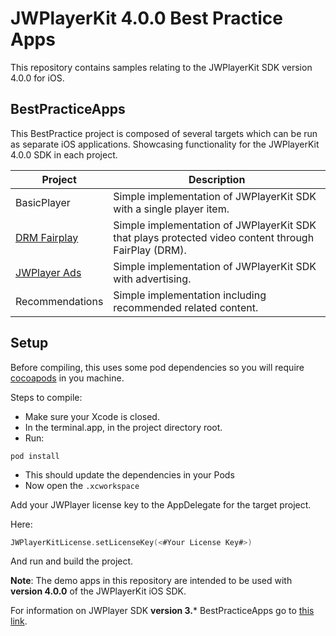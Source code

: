 # JWPlayerKit 4.0.0 Best Practice Apps

This repository contains samples relating to the JWPlayerKit SDK version 4.0.0 for iOS. 

## BestPracticeApps

This BestPractice project is composed of several targets which can be run as separate iOS applications.
Showcasing functionality for the JWPlayerKit 4.0.0 SDK in each project.

|Project | Description|
| ------------- | ------------- |
|BasicPlayer | Simple implementation of JWPlayerKit SDK with a single player item. |
|[DRM Fairplay](https://github.com/jwplayer/jwplayer-ios-bestPracticeApps/tree/main/JWBestPracticeApps/DRM%20Fairplay#drm-fairplay---best-practices-app)  | Simple implementation of JWPlayerKit SDK that plays protected video content through FairPlay (DRM). |
|[JWPlayer Ads](https://github.com/jwplayer/jwplayer-ios-bestPracticeApps/tree/main/JWBestPracticeApps/JWPlayer%20Ads#jwplayer-ads---best-practices-app) | Simple implementation of JWPlayerKit SDK with advertising. |
|Recommendations | Simple implementation including recommended related content. |

## Setup

Before compiling, this uses some pod dependencies so you will require [cocoapods](https://guides.cocoapods.org/using/getting-started.html) in you machine.

Steps to compile:
* Make sure your Xcode is closed.
* In the terminal.app, in the project directory root.
* Run:
```console
pod install
```
* This should update the dependencies in your Pods
* Now open the `.xcworkspace`


Add your JWPlayer license key to the AppDelegate for the target project.

Here:
```swift 
JWPlayerKitLicense.setLicenseKey(<#Your License Key#>)
```

And run and build the project.

**Note**: The demo apps in this repository are intended to be used with **version 4.0.0** of the JWPlayerKit iOS SDK.

For information on JWPlayer SDK **version 3.*** BestPracticeApps go to [this link](https://github.com/jwplayer/jwplayer-ios-bestPracticeApps/tree/main-v3/).

